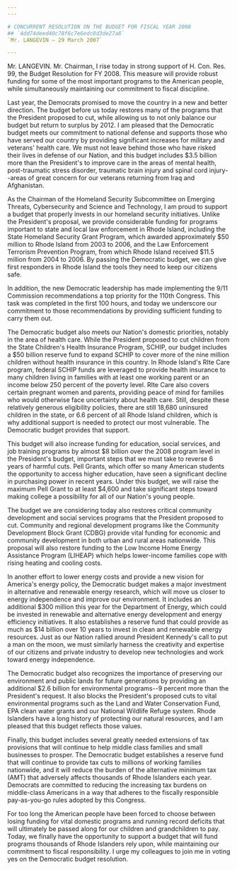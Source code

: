 ```yaml
---
---

# CONCURRENT RESOLUTION ON THE BUDGET FOR FISCAL YEAR 2008
## `4dd74deed40c78f6c7e6edc8d3de27a8`
`Mr. LANGEVIN — 29 March 2007`

---
```



Mr. LANGEVIN. Mr. Chairman, I rise today in strong support of H. Con. 
Res. 99, the Budget Resolution for FY 2008. This measure will provide 
robust funding for some of the most important programs to the American 
people, while simultaneously maintaining our commitment to fiscal 
discipline.

Last year, the Democrats promised to move the country in a new and 
better direction. The budget before us today restores many of the 
programs that the President proposed to cut, while allowing us to not 
only balance our budget but return to surplus by 2012. I am pleased 
that the Democratic budget meets our commitment to national defense and 
supports those who have served our country by providing significant 
increases for military and veterans' health care. We must not leave 
behind those who have risked their lives in defense of our Nation, and 
this budget includes $3.5 billion more than the President's to improve 
care in the areas of mental health, post-traumatic stress disorder, 
traumatic brain injury and spinal cord injury--areas of great concern 
for our veterans returning from Iraq and Afghanistan.

As the Chairman of the Homeland Security Subcommittee on Emerging 
Threats, Cybersecurity and Science and Technology, I am proud to 
support a budget that properly invests in our homeland security 
initiatives. Unlike the President's proposal, we provide considerable 
funding for programs important to state and local law enforcement in 
Rhode Island, including the State Homeland Security Grant Program, 
which awarded approximately $50 million to Rhode Island from 2003 to 
2006, and the Law Enforcement Terrorism Prevention Program, from which 
Rhode Island received $11.5 million from 2004 to 2006. By passing the 
Democratic budget, we can give first responders in Rhode Island the 
tools they need to keep our citizens safe.

In addition, the new Democratic leadership has made implementing the 
9/11 Commission recommendations a top priority for the 110th Congress. 
This task was completed in the first 100 hours, and today we underscore 
our commitment to those recommendations by providing sufficient funding 
to carry them out.

The Democratic budget also meets our Nation's domestic priorities, 
notably in the area of health care. While the President proposed to cut 
children from the State Children's Health Insurance Program, SCHIP, our 
budget includes a $50 billion reserve fund to expand SCHIP to cover 
more of the nine million children without health insurance in this 
country. In Rhode Island's RIte Care program, federal SCHIP funds are 
leveraged to provide health insurance to many children living in 
families with at least one working parent or an income below 250 
percent of the poverty level. RIte Care also covers certain pregnant 
women and parents, providing peace of mind for families who would 
otherwise face uncertainty about health care. Still, despite these 
relatively generous eligibility policies, there are still 18,680 
uninsured children in the state, or 6.6 percent of all Rhode Island 
children, which is why additional support is needed to protect our most 
vulnerable. The Democratic budget provides that support.

This budget will also increase funding for education, social 
services, and job training programs by almost $8 billion over the 2008 
program level in the President's budget, important steps that we must 
take to reverse 6 years of harmful cuts. Pell Grants, which offer so 
many American students the opportunity to access higher education, have 
seen a significant decline in purchasing power in recent years. Under 
this budget, we will raise the maximum Pell Grant to at least $4,600 
and take significant steps toward making college a possibility for all 
of our Nation's young people.

The budget we are considering today also restores critical community 
development and social services programs that the President proposed to 
cut. Community and regional development programs like the Community 
Development Block Grant (CDBG) provide vital funding for economic and 
community development in both urban and rural areas nationwide. This 
proposal will also restore funding to the Low Income Home Energy 
Assistance Program (LIHEAP) which helps lower-income families cope with 
rising heating and cooling costs.

In another effort to lower energy costs and provide a new vision for 
America's energy policy, the Democratic budget makes a major investment 
in alternative and renewable energy research, which will move us closer 
to energy independence and improve our environment. It includes an 
additional $300 million this year for the Department of Energy, which 
could be invested in renewable and alternative energy development and 
energy efficiency initiatives. It also establishes a reserve fund that 
could provide as much as $14 billion over 10 years to invest in clean 
and renewable energy resources. Just as our Nation rallied around 
President Kennedy's call to put a man on the moon, we must similarly 
harness the creativity and expertise of our citizens and private 
industry to develop new technologies and work toward energy 
independence.

The Democratic budget also recognizes the importance of preserving 
our environment and public lands for future generations by providing an 
additional $2.6 billion for environmental programs--9 percent more than 
the President's request. It also blocks the President's proposed cuts 
to vital environmental programs such as the Land and Water Conservation 
Fund, EPA clean water grants and our National Wildlife Refuge system. 
Rhode Islanders have a long history of protecting our natural 
resources, and I am pleased that this budget reflects those values.

Finally, this budget includes several greatly needed extensions of 
tax provisions that will continue to help middle class families and 
small businesses to prosper. The Democratic budget establishes a 
reserve fund that will continue to provide tax cuts to millions of 
working families nationwide, and it will reduce the burden of the 
alternative minimum tax (AMT) that adversely affects thousands of Rhode 
Islanders each year. Democrats are committed to reducing the increasing 
tax burdens on middle-class Americans in a way that adheres to the 
fiscally responsible pay-as-you-go rules adopted by this Congress.

For too long the American people have been forced to choose between 
losing funding for vital domestic programs and running record deficits 
that will ultimately be passed along for our children and grandchildren 
to pay. Today, we finally have the opportunity to support a budget that 
will fund programs thousands of Rhode Islanders rely upon, while 
maintaining our commitment to fiscal responsibility. I urge my 
colleagues to join me in voting yes on the Democratic budget 
resolution.